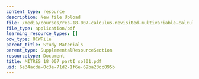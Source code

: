 ```yaml
---
content_type: resource
description: New file Upload
file: /media/courses/res-18-007-calculus-revisited-multivariable-calculus-fall-2011/6e34acda0c3e71d21f6e69ba23cc095b_MITRES_18_007_partI_sol01.pdf
file_type: application/pdf
learning_resource_types: []
ocw_type: OCWFile
parent_title: Study Materials
parent_type: SupplementalResourceSection
resourcetype: Document
title: MITRES_18_007_partI_sol01.pdf
uid: 6e34acda-0c3e-71d2-1f6e-69ba23cc095b
---
```

